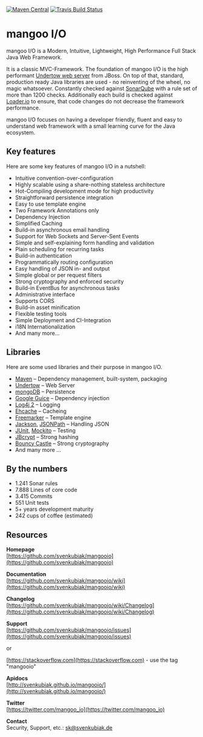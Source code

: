[![Maven Central](https://maven-badges.herokuapp.com/maven-central/io.mangoo/mangooio/badge.svg?style=flat)](http://search.maven.org/#search|ga|1|io.mangoo)
[![Travis Build Status](https://travis-ci.org/svenkubiak/mangooio.svg?branch=master)](http://travis-ci.org/svenkubiak/mangooio)


mangoo I/O
================

mangoo I/O is a Modern, Intuitive, Lightweight, High Performance Full Stack Java Web Framework.

It is a classic MVC-Framework. The foundation of mangoo I/O is the high performant [Undertow web server](http://undertow.io/) from JBoss. On top of that, standard, production ready Java libraries are used - no reinventing of the wheel, no magic whatsoever. Constantly checked against [SonarQube](http://www.sonarqube.org/) with a rule set of more than 1200 checks. Additionally each build is checked against [Loader.io](http://loader.io/) to ensure, that code changes do not decrease the framework performance.

mangoo I/O focuses on having a developer friendly, fluent and easy to understand web framework with a small learning curve for the Java ecosystem.

## Key features

Here are some key features of mangoo I/O in a nutshell:

* Intuitive convention-over-configuration
* Highly scalable using a share-nothing stateless architecture
* Hot-Compiling development mode for high productivity
* Straightforward persistence integration
* Easy to use template engine
* Two Framework Annotations only
* Dependency Injection
* Simplified Caching
* Build-in asynchronous email handling
* Support for Web Sockets and Server-Sent Events
* Simple and self-explaining form handling and validation
* Plain scheduling for recurring tasks  
* Build-in authentication
* Programmatically routing configuration
* Easy handling of JSON in- and output
* Simple global or per request filters
* Strong cryptography and enforced security
* Build-in EventBus for asynchronous tasks
* Administrative interface
* Supports CORS
* Build-in asset minification
* Flexible testing tools
* Simple Deployment and CI-Integration
* i18N Internationalization
* And many more...

## Libraries

Here are some used libraries and their purpose in mangoo I/O.

* [Maven](https://maven.apache.org/) – Dependency management, built-system, packaging
* [Undertow](http://undertow.io/) – Web Server
* [mongoDB](https://www.mongodb.com/) – Persistence
* [Google Guice](https://github.com/google/guice) – Dependency injection
* [Log4j 2](http://logging.apache.org/log4j/2.x/) – Logging
* [Ehcache](http://www.ehcache.org/) – Cacheing
* [Freemarker](http://freemarker.org/) – Template engine
* [Jackson](https://github.com/FasterXML/jackson), [JSONPath](https://github.com/jayway/JsonPath) – Handling JSON
* [JUnit](http://junit.org/junit4/), [Mockito](http://site.mockito.org/) – Testing
* [JBcrypt](http://www.mindrot.org/projects/jBCrypt/) – Strong hashing
* [Bouncy Castle](https://www.bouncycastle.org/) – Strong cryptography
* And many more …

## By the numbers

* 1.241 Sonar rules
* 7.888 Lines of core code
* 3.415 Commits
* 551 Unit tests
* 5+ years development maturity
* 242 cups of coffee (estimated)
## Resources

**Homepage**   
[https://github.com/svenkubiak/mangooio](https://github.com/svenkubiak/mangooio)

**Documentation**   
[https://github.com/svenkubiak/mangooio/wiki](https://github.com/svenkubiak/mangooio/wiki)  

**Changelog**   
[https://github.com/svenkubiak/mangooio/wiki/Changelog](https://github.com/svenkubiak/mangooio/wiki/Changelog)  

**Support**   
[https://github.com/svenkubiak/mangooio/issues](https://github.com/svenkubiak/mangooio/issues)  

or

[https://stackoverflow.com](https://stackoverflow.com) - use the tag "mangooio"

**Apidocs**   
[http://svenkubiak.github.io/mangooio/](http://svenkubiak.github.io/mangooio/)

**Twitter**  
[https://twitter.com/mangoo_io](https://twitter.com/mangoo_io)

**Contact**  
Security, Support, etc.: sk@svenkubiak.de
